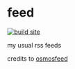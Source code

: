 # feed

[![build site](https://github.com/shinomineko/feed/actions/workflows/update-feed.yaml/badge.svg)](https://github.com/shinomineko/feed/actions/workflows/update-feed.yaml)

my usual rss feeds

credits to [osmosfeed](https://github.com/osmoscraft/osmosfeed)
